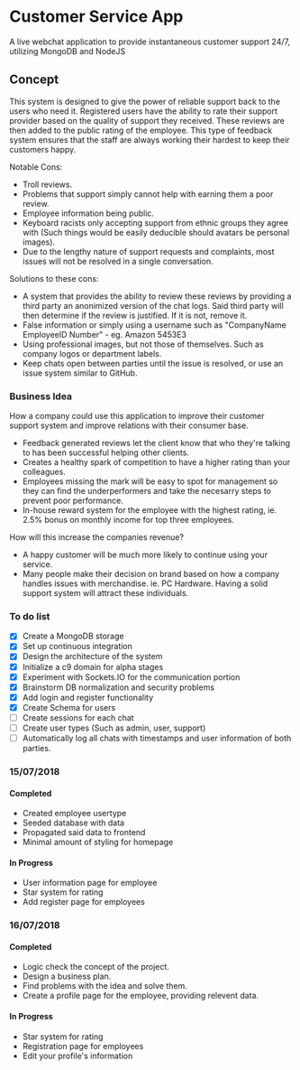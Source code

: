 # Customer Service App
A live webchat application to provide instantaneous customer support 24/7, utilizing MongoDB and NodeJS

## Concept

This system is designed to give the power of reliable support back to the users who need it. Registered users have the
ability to rate their support provider based on the quality of support they received. These reviews are then added to the public
rating of the employee. This type of feedback system ensures that the staff are always working their hardest to keep their customers happy.

Notable Cons:
- Troll reviews.
- Problems that support simply cannot help with earning them a poor review.
- Employee information being public.
- Keyboard racists only accepting support from ethnic groups they agree with (Such things would be easily deducible should avatars be personal images).
- Due to the lengthy nature of support requests and complaints, most issues will not be resolved in a single conversation.

Solutions to these cons:
- A system that provides the ability to review these reviews by providing a third party an anonimized version of
the chat logs. Said third party will then determine if the review is justified. If it is not, remove it.
- False information or simply using a username such as "CompanyName EmployeeID Number" - eg. Amazon 5453E3
- Using professional images, but not those of themselves. Such as company logos or department labels.
- Keep chats open between parties until the issue is resolved, or use an issue system similar to GitHub.

### Business Idea

How a company could use this application to improve their customer support system and improve relations with their consumer base.
- Feedback generated reviews let the client know that who they're talking to has been successful helping other clients.
- Creates a healthy spark of competition to have a higher rating than your colleagues.
- Employees missing the mark will be easy to spot for management so they can find the underperformers and take the 
necesarry steps to prevent poor performance.
- In-house reward system for the employee with the highest rating, ie. 2.5% bonus on monthly income for top three employees.

How will this increase the companies revenue? 
- A happy customer will be much more likely to continue using your service.
- Many people make their decision on brand based on how a company handles issues with merchandise. ie. PC Hardware.
Having a solid support system will attract these individuals.

### To do list
- [x] Create a MongoDB storage
- [x] Set up continuous integration
- [x] Design the architecture of the system
- [x] Initialize a c9 domain for alpha stages
- [x] Experiment with Sockets.IO for the communication portion
- [x] Brainstorm DB normalization and security problems
- [X] Add login and register functionality
- [X] Create Schema for users
- [ ] Create sessions for each chat
- [ ] Create user types (Such as admin, user, support)
- [ ] Automatically log all chats with timestamps and user information of both parties.

### 15/07/2018
#### Completed
- Created employee usertype
- Seeded database with data
- Propagated said data to frontend
- Minimal amount of styling for homepage
#### In Progress
- User information page for employee
- Star system for rating
- Add register page for employees

### 16/07/2018
#### Completed
- Logic check the concept of the project.
- Design a business plan.
- Find problems with the idea and solve them.
- Create a profile page for the employee, providing relevent data.
#### In Progress
- Star system for rating
- Registration page for employees
- Edit your profile's information